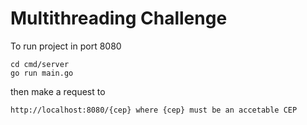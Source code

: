 # Multithreading Challenge 
To run project in port 8080
```
cd cmd/server
go run main.go
```
then make a request to 
```
http://localhost:8080/{cep} where {cep} must be an accetable CEP
```



